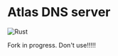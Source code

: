 Atlas DNS server
=================

![Rust](https://github.com/EmilHernvall/hermes/workflows/Rust/badge.svg)

Fork in progress. Don't use!!!!!